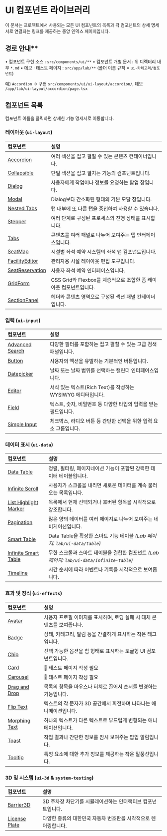 # UI 컴포넌트 라이브러리

이 문서는 프로젝트에서 사용되는 모든 UI 컴포넌트의 목록과 각 컴포넌트의 상세 명세서로 연결되는 링크를 제공하는 중앙 인덱스 페이지입니다.

## 경로 안내\*\*

• 컴포넌트 구현 소스 : `src/components/ui/**`
• 컴포넌트 개별 문서 : 위 디렉터리 내부 `*.md`
• 데모 · 테스트 페이지 : `src/app/lab/**` (폴더 이름 규칙 = `ui-카테고리/컴포넌트`)

예) `Accordion` → 구현 `src/components/ui/ui-layout/accordion/`, 데모 `/app/lab/ui-layout/accordion/page.tsx`

## 컴포넌트 목록

컴포넌트 이름을 클릭하면 상세한 기능 명세서로 이동합니다.

### 레이아웃 (`ui-layout`)

| 컴포넌트                                                            | 설명                                                      |
| :------------------------------------------------------------------ | :-------------------------------------------------------- |
| [Accordion](./ui-layout/accordion/accordion.md)                     | 여러 섹션을 접고 펼칠 수 있는 콘텐츠 컨테이너입니다.      |
| [Collapsible](./ui-layout/collapsible/collapsible.md)               | 단일 섹션을 접고 펼치는 기능의 컴포넌트입니다.            |
| [Dialog](./ui-layout/dialog/dialog.md)                              | 사용자에게 작업이나 정보를 요청하는 팝업 창입니다.        |
| [Modal](./ui-layout/modal/modal.md)                                 | Dialog보다 간소화된 형태의 기본 모달 창입니다.            |
| [Nested Tabs](./ui-layout/nested-tabs/nested-tabs.md)               | 탭 내부에 또 다른 탭을 중첩하여 사용할 수 있습니다.       |
| [Stepper](./ui-layout/stepper/stepper.md)                           | 여러 단계로 구성된 프로세스의 진행 상태를 표시합니다.     |
| [Tabs](./ui-layout/tabs/tabs.md)                                    | 콘텐츠를 여러 패널로 나누어 보여주는 탭 인터페이스입니다. |
| [SeatMap](./ui-layout/seat-map/seat-map.md)                         | 시설별 좌석 예약 시스템의 좌석 맵 컴포넌트입니다.         |
| [FacilityEditor](./ui-layout/facility-editor/facility-editor.md)    | 관리자용 시설 레이아웃 편집 도구입니다.                   |
| [SeatReservation](./ui-layout/seat-reservation/seat-reservation.md) | 사용자 좌석 예약 인터페이스입니다.                        |
| [GridForm](./ui-layout/grid-form/grid-form.md)                      | CSS Grid와 Flexbox를 계층적으로 조합한 폼 레이아웃 컴포넌트입니다. |
| [SectionPanel](./ui-layout/section-panel/section-panel.md)           | 헤더와 콘텐츠 영역으로 구성된 섹션 패널 컨테이너입니다. |

<!-- Theme Toggle 컴포넌트: UI 폴더에서 제거되었으며 개별 페이지/헤더에서 관리합니다. -->

### 입력 (`ui-input`)

| 컴포넌트                                                         | 설명                                                              |
| :--------------------------------------------------------------- | :---------------------------------------------------------------- |
| [Advanced Search](./ui-input/advanced-search/advanced-search.md) | 다양한 필터를 포함하는 접고 펼칠 수 있는 고급 검색 패널입니다.    |
| [Button](./ui-input/button/button.md)                            | 사용자의 액션을 유발하는 기본적인 버튼입니다.                     |
| [Datepicker](./ui-input/datepicker/datepicker.md)                | 날짜 또는 날짜 범위를 선택하는 캘린더 인터페이스입니다.           |
| [Editor](./ui-input/editor/editor.md)                            | 서식 있는 텍스트(Rich Text)를 작성하는 WYSIWYG 에디터입니다.      |
| [Field](./ui-input/field/field.md)                               | 텍스트, 숫자, 비밀번호 등 다양한 타입의 입력을 받는 필드입니다.   |
| [Simple Input](./ui-input/simple-input/simple-input.md)          | 체크박스, 라디오 버튼 등 간단한 선택을 위한 입력 요소 그룹입니다. |

<!-- Language Switcher 컴포넌트: 전역 Header 등에서 직접 사용되며 인덱스에서 제외 -->

### 데이터 표시 (`ui-data`)

| 컴포넌트                                                                          | 설명                                                                                       |
| :-------------------------------------------------------------------------------- | :----------------------------------------------------------------------------------------- |
| [Data Table](./ui-data/data-table/data-table.md)                                  | 정렬, 필터링, 페이지네이션 기능이 포함된 강력한 데이터 테이블입니다.                       |
| [Infinite Scroll](./ui-data/infinite-scroll/infinite-scroll.md)                   | 사용자가 스크롤을 내리면 새로운 데이터를 계속 불러오는 목록입니다.                         |
| [List Highlight Marker](./ui-data/list-highlight-marker/list-highlight-marker.md) | 목록에서 현재 선택되거나 호버된 항목을 시각적으로 강조합니다.                              |
| [Pagination](./ui-data/pagination/pagination.md)                                  | 많은 양의 데이터를 여러 페이지로 나누어 보여주는 네비게이션입니다.                         |
| [Smart Table](./ui-data/smartTable/smart-table.md)                                | Data Table을 확장한 스마트 기능 테이블 _(Lab 페이지: `lab/ui-data/table`)_                 |
| [Infinite Smart Table](./ui-data/infiniteSmartTable/infinite-smart-table.md)      | 무한 스크롤과 스마트 테이블을 결합한 컴포넌트 _(Lab 페이지: `lab/ui-data/infinite-table`)_ |
| [Timeline](./ui-data/timeline/timeline.md)                                        | 시간 순서에 따라 이벤트나 기록을 시각적으로 보여줍니다.                                    |

### 효과 및 장식 (`ui-effects`)

| 컴포넌트                                                     | 설명                                                                    |
| :----------------------------------------------------------- | :---------------------------------------------------------------------- |
| [Avatar](./ui-effects/avatar/avatar.md)                      | 사용자 프로필 이미지를 표시하며, 로딩 실패 시 대체 콘텐츠를 보여줍니다. |
| [Badge](./ui-effects/badge/badge.md)                         | 상태, 카테고리, 알림 등을 간결하게 표시하는 작은 태그입니다.            |
| [Chip](./ui-effects/chip/chip.md)                            | 선택 가능한 옵션을 칩 형태로 표시하는 토글형 UI 컴포넌트입니다.         |
| [Card](./ui-effects/card/card.md)                            | 🚧 테스트 페이지 작성 필요                                              |
| [Carousel](./ui-effects/carousel/carousel.md)                | 🚧 테스트 페이지 작성 필요                                              |
| [Drag and Drop](./ui-effects/dnd/dnd.md)                     | 목록의 항목을 마우스나 터치로 끌어서 순서를 변경하는 기능입니다.        |
| [Flip Text](./ui-effects/flip-text/flip-text.md)             | 텍스트의 각 문자가 3D 공간에서 회전하며 나타나는 애니메이션입니다.      |
| [Morphing Text](./ui-effects/morphing-text/morphing-text.md) | 하나의 텍스트가 다른 텍스트로 부드럽게 변형되는 애니메이션입니다.       |
| [Toast](./ui-effects/toast/toast.md)                         | 작업 결과나 간단한 정보를 잠시 보여주는 팝업 알림입니다.                |
| [Tooltip](./ui-effects/tooltip/tooltip.md)                   | 특정 요소에 대한 추가 정보를 제공하는 작은 말풍선입니다.                |

### 3D 및 시스템 (`ui-3d` & `system-testing`)

| 컴포넌트                                                         | 설명                                                            |
| :--------------------------------------------------------------- | :-------------------------------------------------------------- |
| [Barrier3D](./ui-3d/barrier/barrier3d.md)                        | 3D 주차장 차단기를 시뮬레이션하는 인터랙티브 컴포넌트입니다.    |
| [License Plate](./system-testing/license-plate/license-plate.md) | 다양한 종류의 대한민국 자동차 번호판을 시각적으로 렌더링합니다. |

